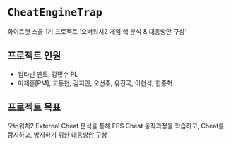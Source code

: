 # `CheatEngineTrap`

화이트햇 스쿨 1기 프로젝트 '오버워치2 게임 핵 분석 & 대응방안 구상'

## 프로젝트 인원
- 임타빈 멘토, 강민수 PL
- 이재훈[PM], 고동현, 김지인, 오선주, 유진국, 이현석, 한종혁

## 프로젝트 목표
오버워치2 External Cheat 분석을 통해 FPS Cheat 동작과정을 학습하고, Cheat를 탐지하고, 방지하기 위한 대응방안 구상